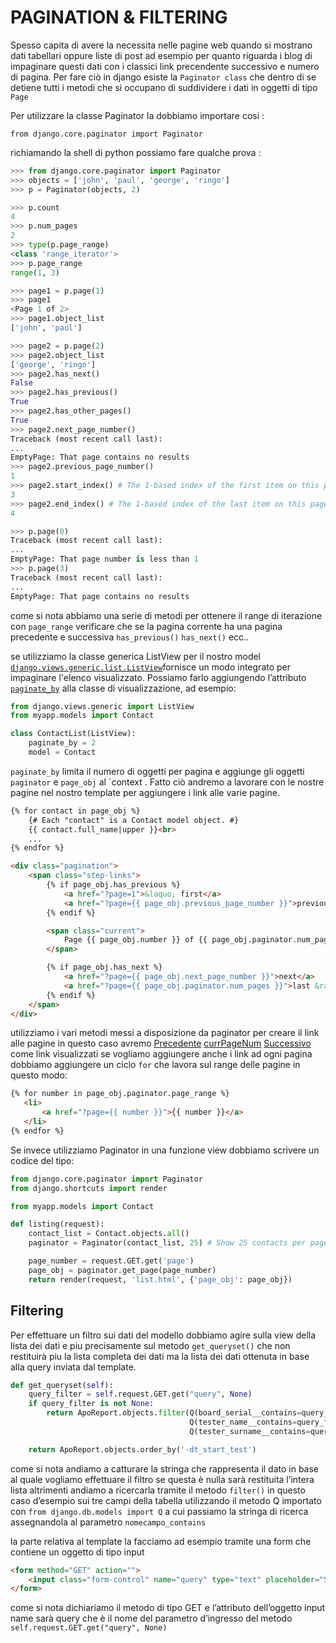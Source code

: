 # PAGINATION & FILTERING

Spesso capita di avere la necessita nelle pagine web quando si mostrano dati tabellari oppure liste di post ad esempio per quanto riguarda i blog di impaginare questi dati con i classici link precendente successivo e numero di pagina. Per fare ciò in django esiste la  `Paginator class` che dentro di se detiene tutti i metodi che si occupano di suddividere i dati in oggetti di tipo `Page`

Per utilizzare la classe Paginator  la dobbiamo importare cosi : 

```
from django.core.paginator import Paginator
```

richiamando la shell di python possiamo fare qualche prova :

```python
>>> from django.core.paginator import Paginator
>>> objects = ['john', 'paul', 'george', 'ringo']
>>> p = Paginator(objects, 2)

>>> p.count
4
>>> p.num_pages
2
>>> type(p.page_range)
<class 'range_iterator'>
>>> p.page_range
range(1, 3)

>>> page1 = p.page(1)
>>> page1
<Page 1 of 2>
>>> page1.object_list
['john', 'paul']

>>> page2 = p.page(2)
>>> page2.object_list
['george', 'ringo']
>>> page2.has_next()
False
>>> page2.has_previous()
True
>>> page2.has_other_pages()
True
>>> page2.next_page_number()
Traceback (most recent call last):
...
EmptyPage: That page contains no results
>>> page2.previous_page_number()
1
>>> page2.start_index() # The 1-based index of the first item on this page
3
>>> page2.end_index() # The 1-based index of the last item on this page
4

>>> p.page(0)
Traceback (most recent call last):
...
EmptyPage: That page number is less than 1
>>> p.page(3)
Traceback (most recent call last):
...
EmptyPage: That page contains no results
```

come si nota abbiamo una serie di metodi per ottenere il range di iterazione con `page_range` verificare che se la pagina corrente ha una pagina precedente e successiva `has_previous()` `has_next()` ecc.. 

se utilizziamo la classe generica ListView per il nostro model [`django.views.generic.list.ListView`](https://translate.googleusercontent.com/translate_c?depth=1&hl=it&pto=aue&rurl=translate.google.it&sl=auto&sp=nmt4&tl=it&u=https://docs.djangoproject.com/en/3.0/ref/class-based-views/generic-display/&usg=ALkJrhjPpfPTBIAaN8oNznAIwJpeD4P26w#django.views.generic.list.ListView)fornisce un modo integrato per impaginare l'elenco visualizzato. Possiamo farlo aggiungendo l’attributo [`paginate_by`](https://translate.googleusercontent.com/translate_c?depth=1&hl=it&pto=aue&rurl=translate.google.it&sl=auto&sp=nmt4&tl=it&u=https://docs.djangoproject.com/en/3.0/ref/class-based-views/mixins-multiple-object/&usg=ALkJrhioKYorDNdtTQI35DcvYK261nXh7g#django.views.generic.list.MultipleObjectMixin.paginate_by) alla classe di visualizzazione, ad esempio:

```python
from django.views.generic import ListView
from myapp.models import Contact

class ContactList(ListView):
    paginate_by = 2 
    model = Contact
```

`paginate_by`  limita il numero di oggetti per pagina  e aggiunge  gli oggetti `paginator` e `page_obj` al `context . Fatto ciò andremo a lavorare con le nostre pagine nel nostro template  per aggiungere i link  alle varie pagine.

```html
{% for contact in page_obj %}
    {# Each "contact" is a Contact model object. #}
    {{ contact.full_name|upper }}<br>
    ...
{% endfor %}

<div class="pagination">
    <span class="step-links">
        {% if page_obj.has_previous %}
            <a href="?page=1">&laquo; first</a>
            <a href="?page={{ page_obj.previous_page_number }}">previous</a>
        {% endif %}

        <span class="current">
            Page {{ page_obj.number }} of {{ page_obj.paginator.num_pages }}.
        </span>

        {% if page_obj.has_next %}
            <a href="?page={{ page_obj.next_page_number }}">next</a>
            <a href="?page={{ page_obj.paginator.num_pages }}">last &raquo;</a>
        {% endif %}
    </span>
</div>
```

utilizziamo i vari metodi messi a disposizione da paginator per creare il link alle pagine  in questo caso avremo  <u>Precedente</u> <u>currPageNum</u> <u>Successivo</u> come link visualizzati se vogliamo aggiungere anche i link ad ogni pagina dobbiamo aggiungere un ciclo `for` che lavora sul range delle pagine in questo modo:

```html
{% for number in page_obj.paginator.page_range %}
   <li>
       <a href="?page={{ number }}">{{ number }}</a>
   </li>
{% endfor %}
```

Se invece utilizziamo Paginator in una funzione view dobbiamo scrivere un codice del tipo:

```python
from django.core.paginator import Paginator
from django.shortcuts import render

from myapp.models import Contact

def listing(request):
    contact_list = Contact.objects.all()
    paginator = Paginator(contact_list, 25) # Show 25 contacts per page.

    page_number = request.GET.get('page')
    page_obj = paginator.get_page(page_number)
    return render(request, 'list.html', {'page_obj': page_obj})
```

## Filtering

Per effettuare un filtro sui dati del modello dobbiamo agire sulla view della lista dei dati  e piu precisamente sul metodo `get_queryset()` che non restituirà piu la lista completa dei dati ma la lista dei dati ottenuta in base alla query inviata dal template.

```python
def get_queryset(self):
    query_filter = self.request.GET.get("query", None)
    if query_filter is not None:
        return ApoReport.objects.filter(Q(board_serial__contains=query_filter) |
                                        Q(tester_name__contains=query_filter) |
                                        Q(tester_surname__contains=query_filter)).order_by('-dt_start_test')

    return ApoReport.objects.order_by('-dt_start_test')
```

come si nota andiamo a catturare la stringa che rappresenta il dato in base al quale vogliamo effettuare il filtro se questa è nulla sarà restituita l’intera lista  altrimenti andiamo a ricercarla tramite il metodo `filter()` in questo caso d’esempio sui tre campi della tabella utilizzando il metodo Q  importato con `from django.db.models import Q`  a cui passiamo la stringa di ricerca assegnandola al parametro `nomecampo_contains`

la parte relativa al template la facciamo ad esempio tramite una form che contiene un oggetto di tipo input 

```html
<form method="GET" action="">
    <input class="form-control" name="query" type="text" placeholder="Search.." style="width: 50%">
</form>
```

come si nota dichiariamo il metodo di tipo GET  e l’attributo dell’oggetto input name sarà query che è il nome del parametro d’ingresso del metodo `self.request.GET.get("query", None)`